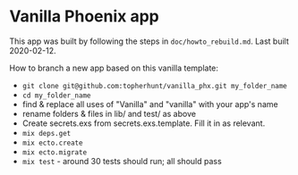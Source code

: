 # Vanilla Phoenix app

This app was built by following the steps in `doc/howto_rebuild.md`. Last built 2020-02-12.

How to branch a new app based on this vanilla template:

  * `git clone git@github.com:topherhunt/vanilla_phx.git my_folder_name`
  * `cd my_folder_name`
  * find & replace all uses of "Vanilla" and "vanilla" with your app's name
  * rename folders & files in lib/ and test/ as above
  * Create secrets.exs from secrets.exs.template. Fill it in as relevant.
  * `mix deps.get`
  * `mix ecto.create`
  * `mix ecto.migrate`
  * `mix test` - around 30 tests should run; all should pass
